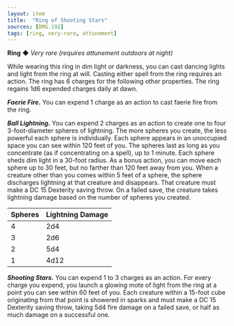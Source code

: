 ```yaml
---
layout: item
title:  "Ring of Shooting Stars"
sources: [DMG.192]
tags: [ring, very-rare, attunement]
---
```


**Ring** ◆ *Very rare (requires attunement outdoors at night)*

While wearing this ring in dim light or darkness, you can cast dancing lights and light from the ring at will. Casting either spell from the ring requires an action. The ring has 6 charges for the following other properties. The ring regains 1d6 expended charges daily at dawn.

***Faerie Fire.*** You can expend 1 charge as an action to cast faerie fire from the ring.

***Ball Lightning.*** You can expend 2 charges as an action to create one to four 3-foot-diameter spheres of lightning. The more spheres you create, the less powerful each sphere is individually. Each sphere appears in an unoccupied space you can see within 120 feet of you. The spheres last as long as you concentrate (as if concentrating on a spell), up to 1 minute. Each sphere sheds dim light in a 30-foot radius. As a bonus action, you can move each sphere up to 30 feet, but no farther than 120 feet away from you. When a creature other than you comes within 5 feet of a sphere, the sphere discharges lightning at that creature and disappears. That creature must make a DC 15 Dexterity saving throw. On a failed save, the creature takes lightning damage based on the number of spheres you created.

Spheres | Lightning Damage
--------|-----------------
4 | 2d4
3 | 2d6
2 | 5d4
1 | 4d12

***Shooting Stars.*** You can expend 1 to 3 charges as an action. For every charge you expend, you launch a glowing mote of light from the ring at a point you can see within 60 feet of you. Each creature within a 15-foot cube originating from that point is showered in sparks and must make a DC 15 Dexterity saving throw, taking 5d4 fire damage on a failed save, or half as much damage on a successful one.